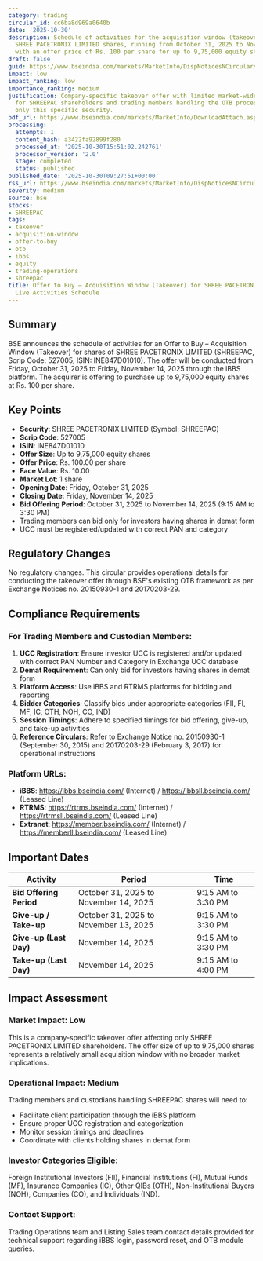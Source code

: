 ```yaml
---
category: trading
circular_id: cc6ba8d969a0640b
date: '2025-10-30'
description: Schedule of activities for the acquisition window (takeover) offer for
  SHREE PACETRONIX LIMITED shares, running from October 31, 2025 to November 14, 2025
  with an offer price of Rs. 100 per share for up to 9,75,000 equity shares.
draft: false
guid: https://www.bseindia.com/markets/MarketInfo/DispNoticesNCirculars.aspx?Noticeid={99F21C53-5F63-4294-BA50-7A48190D56B7}&noticeno=20251030-11&dt=10/30/2025&icount=11&totcount=57&flag=0
impact: low
impact_ranking: low
importance_ranking: medium
justification: Company-specific takeover offer with limited market-wide impact. Important
  for SHREEPAC shareholders and trading members handling the OTB process, but affects
  only this specific security.
pdf_url: https://www.bseindia.com/markets/MarketInfo/DownloadAttach.aspx?id=20251030-11&attachedId=
processing:
  attempts: 1
  content_hash: a3422fa92899f280
  processed_at: '2025-10-30T15:51:02.242761'
  processor_version: '2.0'
  stage: completed
  status: published
published_date: '2025-10-30T09:27:51+00:00'
rss_url: https://www.bseindia.com/markets/MarketInfo/DispNoticesNCirculars.aspx?Noticeid={99F21C53-5F63-4294-BA50-7A48190D56B7}&noticeno=20251030-11&dt=10/30/2025&icount=11&totcount=57&flag=0
severity: medium
source: bse
stocks:
- SHREEPAC
tags:
- takeover
- acquisition-window
- offer-to-buy
- otb
- ibbs
- equity
- trading-operations
- shreepac
title: Offer to Buy – Acquisition Window (Takeover) for SHREE PACETRONIX LIMITED -
  Live Activities Schedule
---
```


## Summary

BSE announces the schedule of activities for an Offer to Buy – Acquisition Window (Takeover) for shares of SHREE PACETRONIX LIMITED (SHREEPAC, Scrip Code: 527005, ISIN: INE847D01010). The offer will be conducted from Friday, October 31, 2025 to Friday, November 14, 2025 through the iBBS platform. The acquirer is offering to purchase up to 9,75,000 equity shares at Rs. 100 per share.

## Key Points

- **Security**: SHREE PACETRONIX LIMITED (Symbol: SHREEPAC)
- **Scrip Code**: 527005
- **ISIN**: INE847D01010
- **Offer Size**: Up to 9,75,000 equity shares
- **Offer Price**: Rs. 100.00 per share
- **Face Value**: Rs. 10.00
- **Market Lot**: 1 share
- **Opening Date**: Friday, October 31, 2025
- **Closing Date**: Friday, November 14, 2025
- **Bid Offering Period**: October 31, 2025 to November 14, 2025 (9:15 AM to 3:30 PM)
- Trading members can bid only for investors having shares in demat form
- UCC must be registered/updated with correct PAN and category

## Regulatory Changes

No regulatory changes. This circular provides operational details for conducting the takeover offer through BSE's existing OTB framework as per Exchange Notices no. 20150930-1 and 20170203-29.

## Compliance Requirements

### For Trading Members and Custodian Members:

1. **UCC Registration**: Ensure investor UCC is registered and/or updated with correct PAN Number and Category in Exchange UCC database
2. **Demat Requirement**: Can only bid for investors having shares in demat form
3. **Platform Access**: Use iBBS and RTRMS platforms for bidding and reporting
4. **Bidder Categories**: Classify bids under appropriate categories (FII, FI, MF, IC, OTH, NOH, CO, IND)
5. **Session Timings**: Adhere to specified timings for bid offering, give-up, and take-up activities
6. **Reference Circulars**: Refer to Exchange Notice no. 20150930-1 (September 30, 2015) and 20170203-29 (February 3, 2017) for operational instructions

### Platform URLs:
- **iBBS**: https://ibbs.bseindia.com/ (Internet) / https://ibbsll.bseindia.com/ (Leased Line)
- **RTRMS**: https://rtrms.bseindia.com/ (Internet) / https://rtrmsll.bseindia.com/ (Leased Line)
- **Extranet**: https://member.bseindia.com/ (Internet) / https://memberll.bseindia.com/ (Leased Line)

## Important Dates

| Activity | Period | Time |
|----------|--------|------|
| **Bid Offering Period** | October 31, 2025 to November 14, 2025 | 9:15 AM to 3:30 PM |
| **Give-up / Take-up** | October 31, 2025 to November 13, 2025 | 9:15 AM to 3:30 PM |
| **Give-up (Last Day)** | November 14, 2025 | 9:15 AM to 3:30 PM |
| **Take-up (Last Day)** | November 14, 2025 | 9:15 AM to 4:00 PM |

## Impact Assessment

### Market Impact: Low
This is a company-specific takeover offer affecting only SHREE PACETRONIX LIMITED shareholders. The offer size of up to 9,75,000 shares represents a relatively small acquisition window with no broader market implications.

### Operational Impact: Medium
Trading members and custodians handling SHREEPAC shares will need to:
- Facilitate client participation through the iBBS platform
- Ensure proper UCC registration and categorization
- Monitor session timings and deadlines
- Coordinate with clients holding shares in demat form

### Investor Categories Eligible:
Foreign Institutional Investors (FII), Financial Institutions (FI), Mutual Funds (MF), Insurance Companies (IC), Other QIBs (OTH), Non-Institutional Buyers (NOH), Companies (CO), and Individuals (IND).

### Contact Support:
Trading Operations team and Listing Sales team contact details provided for technical support regarding iBBS login, password reset, and OTB module queries.